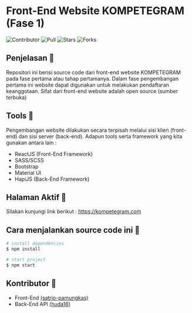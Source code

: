 # Front-End Website KOMPETEGRAM (Fase 1)

![Contributor](https://img.shields.io/github/contributors/satrio-pamungkas/front-end-kompetegram-react?color=blue)
![Pull](https://img.shields.io/bitbucket/pr-raw/satrio-pamungkas/front-end-kompetegram-react?color=blue)
![Stars](https://img.shields.io/packagist/stars/satrio-pamungkas/front-end-kompetegram-react?color=blue)
![Forks](https://img.shields.io/github/forks/satrio-pamungkas/front-end-kompetegram-react?style=flat-square)

## Penjelasan :speech_balloon: 
Repositori ini berisi source code dari front-end website KOMPETEGRAM pada fase pertama atau tahap pertamanya. Dalam fase pengembangan pertama ini website dapat digunakan untuk melakukan pendaftaran keanggotaan. Sifat dari front-end website adalah open source (sumber terbuka)

## Tools :mag_right:
Pengembangan website dilakukan secara terpisah melalui sisi klien (front-end) dan sisi server (back-end). Adapun tools serta framework yang kita gunakan antara lain :
- ReactJS (Front-End Framework)
- SASS/SCSS 
- Bootstrap
- Material UI
- HapiJS (Back-End Framework)

## Halaman Aktif :mag_right:
Silakan kunjungi link berikut :
https://kompetegram.com

## Cara menjalankan source code ini :mag_right:
``` bash
# install dependencies
$ npm install

# start project
$ npm start
```

## Kontributor :mag_right:
- Front-End [(satrio-pamungkas)](https://github.com/satrio-pamungkas)
- Back-End API [(huda16)](https://github.com/huda16)
